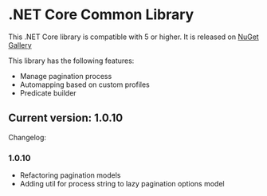 # .NET Core Common Library

This .NET Core library is compatible with 5 or higher. It is released on [NuGet Gallery](https://www.nuget.org/packages/NetCoreCommon/)

This library has the following features:
 
- Manage pagination process
- Automapping based on custom profiles
- Predicate builder


## Current version: 1.0.10
Changelog:

### 1.0.10
- Refactoring pagination models
- Adding util for process string to lazy pagination options model